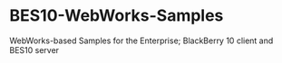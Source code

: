 BES10-WebWorks-Samples
======================

WebWorks-based Samples for the Enterprise; BlackBerry 10 client and BES10 server
